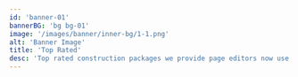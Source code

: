 ```yaml
---
id: 'banner-01'
bannerBG: 'bg bg-01'
image: '/images/banner/inner-bg/1-1.png'
alt: 'Banner Image'
title: 'Top Rated'
desc: 'Top rated construction packages we provide page editors now use Lorem as their default model text'
---
```

